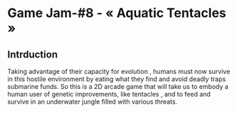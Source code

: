 # Game Jam-#8 - « Aquatic Tentacles »
## Intrduction

Taking advantage of their capacity for evolution , humans must now survive in this hostile environment by eating what they find and avoid deadly traps submarine funds. So this is a 2D arcade game that will take us to embody a human user of genetic improvements, like tentacles , and to feed and survive in an underwater jungle filled with various threats.



